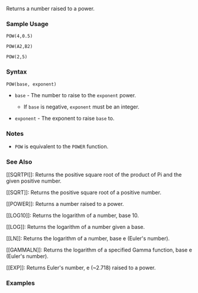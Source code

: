 Returns a number raised to a power.

### Sample Usage

`POW(4,0.5)`

`POW(A2,B2)`

`POW(2,5)`

### Syntax

`POW(base, exponent)`

* `base` - The number to raise to the `exponent` power.

  + If `base` is negative, `exponent` must be an integer.
* `exponent` - The exponent to raise `base` to.

### Notes

* `POW` is equivalent to the `POWER` function.

### See Also

[[SQRTPI]]: Returns the positive square root of the product of Pi and the given positive number.

[[SQRT]]: Returns the positive square root of a positive number.

[[POWER]]: Returns a number raised to a power.

[[LOG10]]: Returns the logarithm of a number, base 10.

[[LOG]]: Returns the logarithm of a number given a base.

[[LN]]: Returns the logarithm of a number, base e (Euler's number).

[[GAMMALN]]: Returns the logarithm of a specified Gamma function, base e (Euler's number).

[[EXP]]: Returns Euler's number, e (~2.718) raised to a power.

### Examples